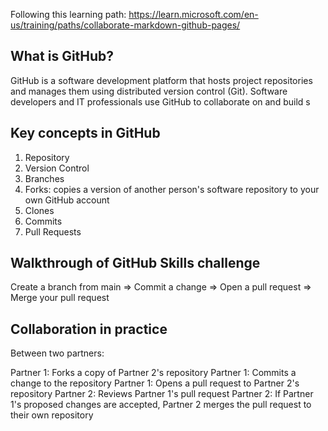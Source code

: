 Following this learning path: <https://learn.microsoft.com/en-us/training/paths/collaborate-markdown-github-pages/>

## What is GitHub?

GitHub is a software development platform that hosts project repositories and manages them using distributed version control (Git). Software developers and IT professionals use GitHub to collaborate on and build s

## Key concepts in GitHub

1. Repository
2. Version Control
3. Branches
4. Forks: copies a version of another person's software repository to your own GitHub account
5. Clones
6. Commits
7. Pull Requests

## Walkthrough of GitHub Skills challenge

Create a branch from main ⇒ Commit a change ⇒ Open a pull request ⇒ Merge your pull request

## Collaboration in practice

Between two partners:

  Partner 1: Forks a copy of Partner 2's repository
  Partner 1: Commits a change to the repository
  Partner 1: Opens a pull request to Partner 2's repository
  Partner 2: Reviews Partner 1's pull request
  Partner 2: If Partner 1's proposed changes are accepted, Partner 2 merges the pull request to their own repository
